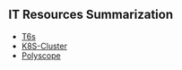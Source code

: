 ## IT Resources Summarization
- [T6s](T6s.md)
- [K8S-Cluster](K8S-Cluster.md)
- [Polyscope](Polyscope.md)

